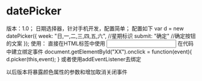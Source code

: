 datePicker
==========
版本：1.0；
日期选择器，针对手机开发，配置简单；
配置如下
var d = new datePicker({
      week: "日,一,二,三,四,五,六",  //星期标识
      submit: "确定"  //确定按钮的文案
});
使用：
  直接在HTML标签中使用
  <input type="text" onclick="d.picker(this,event);" />
  在代码中建立绑定事件
  document.getElementById("XX").onclick = function(event){
      d.picker(this,event);
  }
  或者使用addEventListener去绑定
  
以后版本将暴露颜色属性的参数和增加取消关闭事件
